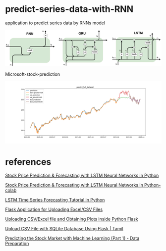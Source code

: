# predict-series-data-with-RNN

application to predict series data by RNNs model

![models](./imgs/rnns.png)

Microsoft-stock-prediction

![prediction](./imgs/MSFT_ppredict_full_dataset.png)

# references

[Stock Price Prediction & Forecasting with LSTM Neural Networks in Python](https://www.youtube.com/watch?v=CbTU92pbDKw&t=492s)

[Stock Price Prediction & Forecasting with LSTM Neural Networks in Python-colab](https://colab.research.google.com/drive/1Bk4zPQwAfzoSHZokKUefKL1s6lqmam6S?usp=sharing)

[LSTM Time Series Forecasting Tutorial in Python](https://www.youtube.com/watch?v=c0k-YLQGKjY)

[Flask Application for Uploading Excel/CSV Files](https://www.youtube.com/watch?v=tJKHrLzcopo)

[Uploading CSV/Excel file and Obtaining Plots inside Python Flask](https://www.youtube.com/watch?v=BAngpMIaZvM)

[Upload CSV File with SQLite Database Using Flask | Tamil](https://www.youtube.com/watch?v=YNzRBjW_HR4&t=215s)

[Predicting the Stock Market with Machine Learning (Part 1) - Data Preparation](https://www.youtube.com/watch?v=Hf-c4Y3OZnk&list=PLGxQQ15B6f3u3rNGzaBqvTd8g7PGTd2jO&index=1)

